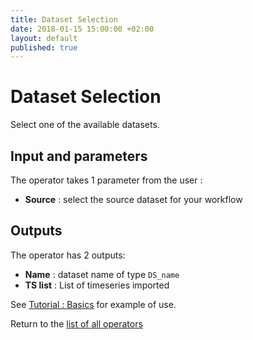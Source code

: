 ```yaml
---
title: Dataset Selection
date: 2018-01-15 15:00:00 +02:00
layout: default
published: true
---
```

# Dataset Selection

Select one of the available datasets.

## Input and parameters

The operator takes 1 parameter from the user :

- **Source** : select the source dataset for your workflow


## Outputs

The operator has 2 outputs:

 - **Name** : dataset name of type `DS_name`
 - **TS list** : List of timeseries imported


 See [Tutorial : Basics](/doc/tutorials/tuto_basics.html) for example of use.


Return to the [list of all operators](/operators.html)

